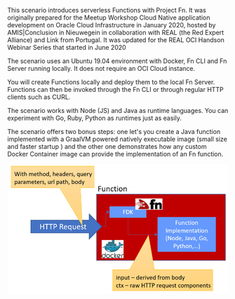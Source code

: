 This scenario introduces serverless Functions with Project Fn. It was originally prepared for the Meetup Workshop Cloud Native application development on Oracle Cloud Infrastructure in January 2020, hosted by AMIS|Conclusion in Nieuwegein in collaboration with REAL (the Red Expert Alliance) and Link from Portugal. It was updated for the REAL OCI Handson Webinar Series that started in June 2020

The scenario uses an Ubuntu 19.04 environment with Docker, Fn CLI and Fn Server running locally. It does not require an OCI Cloud instance.

You will create Functions locally and deploy them to the local Fn Server. Functions can then be invoked through the Fn CLI or through regular HTTP clients such as CURL.

The scenario works with Node (JS) and Java as runtime languages. You can experiment with Go, Ruby, Python as runtimes just as easily.

The scenario offers two bonus steps: one let's you create a Java function implemented with a GraalVM powered natively executable image (small size and faster startup ) and the other one demonstrates how any custom Docker Container image can provide the implementation of an Fn function.   

![Overview of Function running on Fn](assets/fn-overview.jpg)
